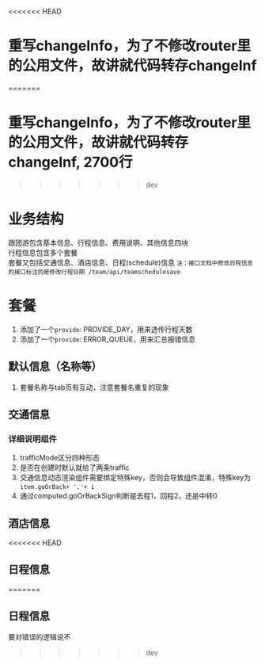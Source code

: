 <<<<<<< HEAD
# 重写changeInfo，为了不修改router里的公用文件，故讲就代码转存changeInf
=======
# 重写changeInfo，为了不修改router里的公用文件，故讲就代码转存changeInf, 2700行
>>>>>>> dev

# 业务结构
跟团游包含基本信息、行程信息、费用说明、其他信息四块  
行程信息包含多个套餐  
套餐又包括交通信息、酒店信息、日程(schedule)信息 `注：接口文档中修改日程信息的接口标注的是修改行程日期 /team/api/teamschedulesave`

# 套餐
1. 添加了一个`provide`: PROVIDE_DAY，用来透传行程天数
2. 添加了一个`provide`: ERROR_QUEUE，用来汇总报错信息

## 默认信息（名称等）
1. 套餐名称与tab页有互动，注意套餐名重复的现象

## 交通信息
### 详细说明组件
1. trafficMode区分四种形态
2. 是否在创建时默认就给了两条traffic
3. 交通信息动态渲染组件需要绑定特殊key，否则会导致组件混淆，特殊key为`item.goOrBack+ '.'+ i`
4. 通过computed.goOrBackSign判断是去程1，回程2，还是中转0

## 酒店信息

<<<<<<< HEAD
## 日程信息
=======
## 日程信息

要对错误的逻辑说不
>>>>>>> dev
